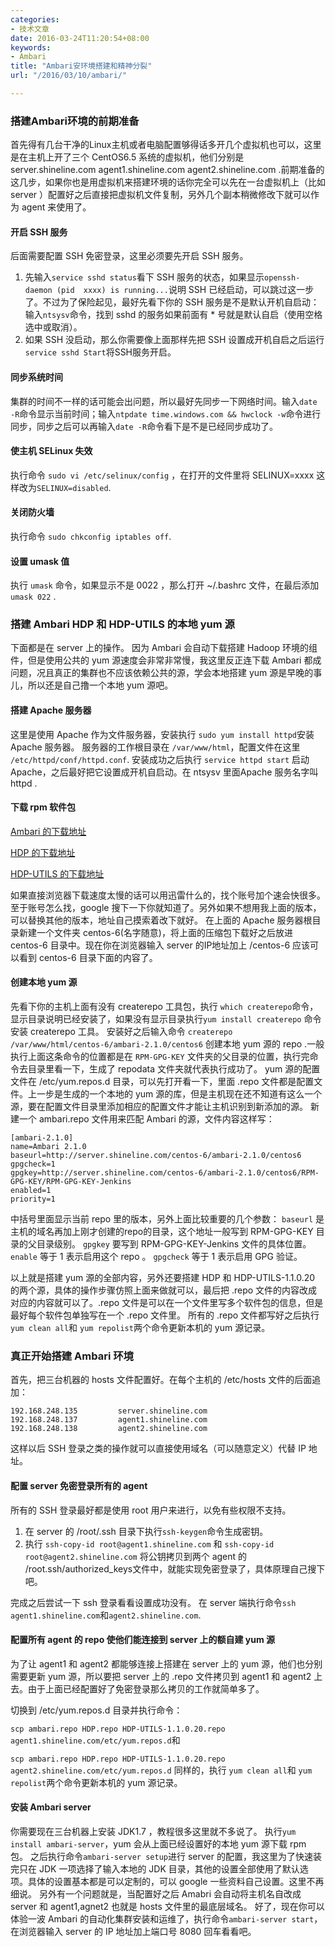 ```yaml
---
categories:
- 技术文章
date: 2016-03-24T11:20:54+08:00
keywords:
- Ambari
title: "Ambari安环境搭建和精神分裂"
url: "/2016/03/10/ambari/"

---
```


### 搭建Ambari环境的前期准备
首先得有几台干净的Linux主机或者电脑配置够得话多开几个虚拟机也可以，这里是在主机上开了三个 CentOS6.5 系统的虚拟机，他们分别是 server.shineline.com agent1.shineline.com agent2.shineline.com .前期准备的这几步，如果你也是用虚拟机来搭建环境的话你完全可以先在一台虚拟机上（比如 server ）配置好之后直接把虚拟机文件复制，另外几个副本稍微修改下就可以作为 agent 来使用了。

#### 开启 SSH 服务
后面需要配置 SSH 免密登录，这里必须要先开启 SSH 服务。
1. 先输入`service sshd status`看下 SSH 服务的状态，如果显示`openssh-daemon (pid  xxxx) is running...`说明 SSH 已经启动，可以跳过这一步了。不过为了保险起见，最好先看下你的 SSH 服务是不是默认开机自启动：输入`ntsysv`命令，找到 sshd 的服务如果前面有 * 号就是默认自启（使用空格选中或取消）。
2. 如果 SSH 没启动，那么你需要像上面那样先把 SSH 设置成开机自启之后运行 `service sshd Start`将SSH服务开启。

#### 同步系统时间
集群的时间不一样的话可能会出问题，所以最好先同步一下网络时间。输入`date -R`命令显示当前时间；输入`ntpdate time.windows.com && hwclock -w`命令进行同步，同步之后可以再输入`date -R`命令看下是不是已经同步成功了。

#### 使主机 SELinux 失效
执行命令 `sudo vi /etc/selinux/config` ，在打开的文件里将 SELINUX=xxxx 这样改为`SELINUX=disabled`.

#### 关闭防火墙
执行命令 `sudo chkconfig iptables off`.

#### 设置 umask 值
执行 `umask` 命令，如果显示不是 0022 ，那么打开 ~/.bashrc 文件，在最后添加 `umask 022` .

### 搭建 Ambari HDP 和 HDP-UTILS 的本地 yum 源
下面都是在 server 上的操作。
因为 Ambari 会自动下载搭建 Hadoop 环境的组件，但是使用公共的 yum 源速度会非常非常慢，我这里反正连下载 Ambari 都成问题，况且真正的集群也不应该依赖公共的源，学会本地搭建 yum 源是早晚的事儿，所以还是自己撸一个本地 yum 源吧。

#### 搭建 Apache 服务器
这里是使用 Apache 作为文件服务器，安装执行 `sudo yum install httpd`安装 Apache 服务器。
服务器的工作根目录在 `/var/www/html`，配置文件在这里 `/etc/httpd/conf/httpd.conf`.
安装成功之后执行 `service httpd start` 启动 Apache，之后最好把它设置成开机自启动。在 ntsysv 里面Apache 服务名字叫 httpd .
#### 下载 rpm 软件包
[Ambari 的下载地址](http://public-repo-1.hortonworks.com/ambari/centos6/ambari-2.1.0-centos6.tar.gz)

[HDP 的下载地址](http://public-repo-1.hortonworks.com/HDP/centos6/HDP-2.2.0.0-centos6-rpm.tar.gz)

[HDP-UTILS 的下载地址](http://public-repo-1.hortonworks.com/HDP-UTILS-1.1.0.20/repos/centos6/HDP-UTILS-1.1.0.20-centos6.tar.gz)

如果直接浏览器下载速度太慢的话可以用迅雷什么的，找个账号加个速会快很多。至于账号怎么找，google 搜下一下你就知道了。另外如果不想用我上面的版本，可以替换其他的版本，地址自己摸索着改下就好。
在上面的 Apache 服务器根目录新建一个文件夹 centos-6(名字随意)，将上面的压缩包下载好之后放进 centos-6 目录中。现在你在浏览器输入 server 的IP地址加上 /centos-6 应该可以看到 centos-6 目录下面的内容了。
#### 创建本地 yum 源
先看下你的主机上面有没有 createrepo 工具包，执行 `which createrepo`命令，显示目录说明已经安装了，如果没有显示目录执行`yum install createrepo` 命令安装 createrepo 工具。
安装好之后输入命令 `createrepo /var/www/html/centos-6/ambari-2.1.0/centos6` 创建本地 yum 源的 repo .一般执行上面这条命令的位置都是在 `RPM-GPG-KEY` 文件夹的父目录的位置，执行完命令去目录里看一下，生成了 repodata 文件夹就代表执行成功了。
yum 源的配置文件在 /etc/yum.repos.d 目录，可以先打开看一下，里面 .repo 文件都是配置文件。上一步是生成的一个本地的 yum 源的库，但是主机现在还不知道有这么一个源，要在配置文件目录里添加相应的配置文件才能让主机识别到新添加的源。
新建一个 ambari.repo 文件用来匹配 Ambari 的源，文件内容这样写：
```shell
[ambari-2.1.0]
name=Ambari 2.1.0
baseurl=http://server.shineline.com/centos-6/ambari-2.1.0/centos6
gpgcheck=1
gpgkey=http://server.shineline.com/centos-6/ambari-2.1.0/centos6/RPM-GPG-KEY/RPM-GPG-KEY-Jenkins
enabled=1
priority=1
```
中括号里面显示当前 repo 里的版本，另外上面比较重要的几个参数：
`baseurl` 是主机的域名再加上刚才创建的repo的目录，这个地址一般写到 RPM-GPG-KEY 目录的父目录级别。
`gpgkey` 要写到 RPM-GPG-KEY-Jenkins 文件的具体位置。
`enable` 等于 1 表示启用这个 repo 。
`gpgcheck` 等于 1 表示启用 GPG 验证。

以上就是搭建 yum 源的全部内容，另外还要搭建 HDP 和 HDP-UTILS-1.1.0.20 的两个源，具体的操作步骤仿照上面来做就可以，最后把 .repo 文件的内容改成对应的内容就可以了。.repo 文件是可以在一个文件里写多个软件包的信息，但是最好每个软件包单独写在一个 .repo 文件里。
所有的 .repo 文件都写好之后执行 `yum clean all`和 `yum repolist`两个命令更新本机的 yum 源记录。
### 真正开始搭建 Ambari 环境

首先，把三台机器的 hosts 文件配置好。在每个主机的 /etc/hosts 文件的后面追加：
```
192.168.248.135         server.shineline.com
192.168.248.137         agent1.shineline.com
192.168.248.138         agent2.shineline.com
```
这样以后 SSH 登录之类的操作就可以直接使用域名（可以随意定义）代替 IP 地址。

#### 配置 server 免密登录所有的 agent
所有的 SSH 登录最好都是使用 root 用户来进行，以免有些权限不支持。

 1. 在 server 的 /root/.ssh 目录下执行`ssh-keygen`命令生成密钥。
 2. 执行 `ssh-copy-id root@agent1.shineline.com` 和 `ssh-copy-id root@agent2.shineline.com` 将公钥拷贝到两个 agent 的 /root.ssh/authorized_keys文件中，就能实现免密登录了，具体原理自己搜下吧。

完成之后尝试一下 ssh 登录看看设置成功没有。
在 server 端执行命令`ssh agent1.shineline.com`和`agent2.shineline.com`.

#### 配置所有 agent 的 repo 使他们能连接到 server 上的额自建 yum 源
为了让 agent1 和 agent2 都能够连接上搭建在 server 上的 yum 源，他们也分别需要更新 yum 源，所以要把 server 上的 .repo 文件拷贝到 agent1 和 agent2 上去。由于上面已经配置好了免密登录那么拷贝的工作就简单多了。


切换到 /etc/yum.repos.d 目录并执行命令：

`scp ambari.repo HDP.repo HDP-UTILS-1.1.0.20.repo agent1.shineline.com/etc/yum.repos.d`和

`scp ambari.repo HDP.repo HDP-UTILS-1.1.0.20.repo agent2.shineline.com/etc/yum.repos.d`
同样的，执行 `yum clean all`和 `yum repolist`两个命令更新本机的 yum 源记录。

#### 安装 Ambari server
你需要现在三台机器上安装 JDK1.7 ，教程很多这里就不多说了。
执行`yum install ambari-server`，yum 会从上面已经设置好的本地 yum 源下载 rpm 包。
之后执行命令`ambari-server setup`进行 server 的配置，我这里为了快速装完只在 JDK 一项选择了输入本地的 JDK 目录，其他的设置全部使用了默认选项。具体的设置基本都是可以定制的，可以 google 一些资料自己设置。这里不再细说。
另外有一个问题就是，当配置好之后 Amabri 会自动将主机名自改成 server 和 agent1,agnet2 也就是 hosts 文件里的最底层域名。
好了，现在你可以体验一波 Ambari 的自动化集群安装和运维了，执行命令`ambari-server start`，在浏览器输入 server 的 IP 地址加上端口号 8080 回车看看吧。